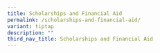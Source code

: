```yaml
---
title: Scholarships and Financial Aid
permalink: /scholarships-and-financial-aid/
variant: tiptap
description: ""
third_nav_title: Scholarships and Financial Aid
---
```

